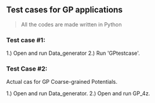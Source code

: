 ## Test cases for GP applications

> All the codes are made written in Python

### Test case #1:

1.) Open and run  Data_generator
2.) Run 'GPtestcase'.

### Test Case #2:

Actual cas for GP Coarse-grained Potentials.

1.) Open and run  Data_generator.
2.) Open and run GP_4z.



